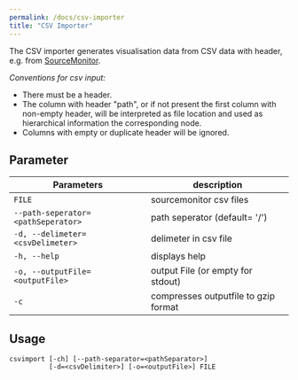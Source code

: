 ```yaml
---
permalink: /docs/csv-importer
title: "CSV Importer"
---
```


The CSV importer generates visualisation data from CSV data with header, e.g. from [SourceMonitor](http://www.campwoodsw.com/sourcemonitor.html).

_Conventions for csv input:_

- There must be a header.
- The column with header "path", or if not present the first column with non-empty header, will be interpreted as file location and used as hierarchical information the corresponding node.
- Columns with empty or duplicate header will be ignored.

## Parameter

| Parameters                         | description                          |
| ---------------------------------- | ------------------------------------ |
| `FILE`                             | sourcemonitor csv files              |
| `--path-seperator=<pathSeperator>` | path seperator (default= '/')        |
| `-d, --delimeter=<csvDelimeter>`   | delimeter in csv file                |
| `-h, --help`                       | displays help                        |
| `-o, --outputFile=<outputFile>`    | output File (or empty for stdout)    |
| `-c`                               | compresses outputfile to gzip format |

## Usage

```
csvimport [-ch] [--path-separator=<pathSeparator>]
          [-d=<csvDelimiter>] [-o=<outputFile>] FILE
```
